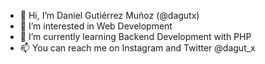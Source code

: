 - 👋 Hi, I’m Daniel Gutiérrez Muñoz (@dagutx)
- 👀 I’m interested in Web Development
- 🌱 I’m currently learning Backend Development with PHP
- 📫 You can reach me on Instagram and Twitter @dagut_x

<!---
dagutx/dagutx is a ✨ special ✨ repository because its `README.md` (this file) appears on your GitHub profile.
You can click the Preview link to take a look at your changes.
--->
